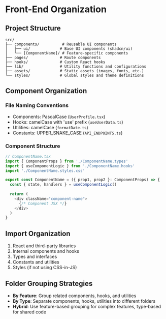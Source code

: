 # Front-End Organization

## Project Structure

```
src/
├── components/          # Reusable UI components
│   ├── ui/             # Base UI components (shadcn/ui)
│   └── [ComponentName]/ # Feature-specific components
├── pages/              # Route components
├── hooks/              # Custom React hooks
├── lib/                # Utility functions and configurations
├── assets/             # Static assets (images, fonts, etc.)
└── styles/             # Global styles and theme definitions
```

## Component Organization

### File Naming Conventions
- Components: PascalCase (`UserProfile.tsx`)
- Hooks: camelCase with 'use' prefix (`useUserData.ts`)
- Utilities: camelCase (`formatDate.ts`)
- Constants: UPPER_SNAKE_CASE (`API_ENDPOINTS.ts`)

### Component Structure
```typescript
// ComponentName.tsx
import { ComponentProps } from './ComponentName.types'
import { useComponentLogic } from './ComponentName.hooks'
import './ComponentName.styles.css'

export const ComponentName = ({ prop1, prop2 }: ComponentProps) => {
  const { state, handlers } = useComponentLogic()
  
  return (
    <div className="component-name">
      {/* Component JSX */}
    </div>
  )
}
```

## Import Organization
1. React and third-party libraries
2. Internal components and hooks
3. Types and interfaces
4. Constants and utilities
5. Styles (if not using CSS-in-JS)

## Folder Grouping Strategies
- **By Feature**: Group related components, hooks, and utilities
- **By Type**: Separate components, hooks, utilities into different folders
- **Hybrid**: Use feature-based grouping for complex features, type-based for shared code